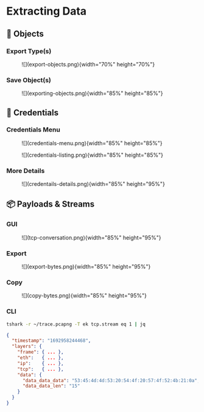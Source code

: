 # Extracting Data
## 🧦 Objects

### Export Type(s)

<figure>
    ![](export-objects.png){width="70%" height="70%"}
</figure>

### Save Object(s)


<figure>
    ![](exporting-objects.png){width="85%" height="85%"}
</figure>

## 🔑 Credentials

### Credentials Menu
<figure>
    ![](credentials-menu.png){width="85%" height="85%"}
</figure>

<figure>
    ![](credentials-listing.png){width="85%" height="85%"}
</figure>

### More Details
<figure>
    ![](credentails-details.png){width="85%" height="95%"}
</figure>


## 📦 Payloads & Streams

### GUI
<figure>
    ![](tcp-conversation.png){width="85%" height="95%"}
</figure>

### Export
<figure>
    ![](export-bytes.png){width="85%" height="95%"}
</figure>

### Copy

<figure>
    ![](copy-bytes.png){width="85%" height="95%"}
</figure>


### CLI

```zsh
tshark -r ~/trace.pcapng -T ek tcp.stream eq 1 | jq 
```


```json
{
  "timestamp": "1692958244468",
  "layers": { 
    "frame": { ... },
    "eth":   { ... },
    "ip":    { ... },
    "tcp":   { ... },
    "data": {
      "data_data_data": "53:45:4d:4d:53:20:54:4f:20:57:4f:52:4b:21:0a",
      "data_data_len": "15"
    }
  }
}
```
